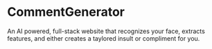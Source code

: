 # CommentGenerator
An AI powered, full-stack website that recognizes your face, extracts features, and either creates a taylored insult or compliment for you.
